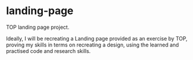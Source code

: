 # landing-page
TOP landing page project.

Ideally, I will be recreating a Landing page provided as an exercise by TOP, proving my skills in terms on recreating a design, using the learned and practised code and research skills.